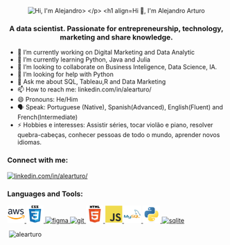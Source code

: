 <p align="center">
  <img src="https://github.com/alearturo/alearturo/raw/main/assets/gif_progithub.gif" alt="Hi, I'm Alejandro>
</p>


<h1 align="center">Hi 👋, I'm Alejandro Arturo</h1>
<h3 align="center">A data scientist. Passionate for entrepreneurship, technology, marketing and share knowledge.</h3>

- 🔭 I’m currently working on  Digital Marketing and Data Analytic
- 🌱 I’m currently learning Python, Java and Julia
- 👯 I’m looking to collaborate on  Business Inteligence, Data Science, IA.
- 🤔 I’m looking for help with Python
- 💬 Ask me about  SQL, Tableau,R and Data Marketing
- 📫 How to reach me: linkedin.com/in/alearturo/
- 😄 Pronouns: He/Him
-  🗣️ Speak: Portuguese (Native), Spanish(Advanced), English(Fluent) and French(Intermediate)
- ⚡ Hobbies e interesses: Assistir séries, tocar violão e piano, resolver quebra-cabeças, conhecer pessoas de todo o mundo, aprender novos idiomas.

<h3 align="left">Connect with me:</h3>
<p align="left">
<a href="https://linkedin.com/in/linkedin.com/in/alearturo/" target="blank"><img align="center" src="https://raw.githubusercontent.com/rahuldkjain/github-profile-readme-generator/master/src/images/icons/Social/linked-in-alt.svg" alt="linkedin.com/in/alearturo/" height="30" width="40" /></a>
</p>

<h3 align="left">Languages and Tools:</h3>
<p align="left"> <a href="https://aws.amazon.com" target="_blank" rel="noreferrer"> <img src="https://raw.githubusercontent.com/devicons/devicon/master/icons/amazonwebservices/amazonwebservices-original-wordmark.svg" alt="aws" width="40" height="40"/> </a> <a href="https://www.w3schools.com/css/" target="_blank" rel="noreferrer"> <img src="https://raw.githubusercontent.com/devicons/devicon/master/icons/css3/css3-original-wordmark.svg" alt="css3" width="40" height="40"/> </a> <a href="https://www.figma.com/" target="_blank" rel="noreferrer"> <img src="https://www.vectorlogo.zone/logos/figma/figma-icon.svg" alt="figma" width="40" height="40"/> </a> <a href="https://git-scm.com/" target="_blank" rel="noreferrer"> <img src="https://www.vectorlogo.zone/logos/git-scm/git-scm-icon.svg" alt="git" width="40" height="40"/> </a> <a href="https://www.w3.org/html/" target="_blank" rel="noreferrer"> <img src="https://raw.githubusercontent.com/devicons/devicon/master/icons/html5/html5-original-wordmark.svg" alt="html5" width="40" height="40"/> </a> <a href="https://developer.mozilla.org/en-US/docs/Web/JavaScript" target="_blank" rel="noreferrer"> <img src="https://raw.githubusercontent.com/devicons/devicon/master/icons/javascript/javascript-original.svg" alt="javascript" width="40" height="40"/> </a> <a href="https://www.mysql.com/" target="_blank" rel="noreferrer"> <img src="https://raw.githubusercontent.com/devicons/devicon/master/icons/mysql/mysql-original-wordmark.svg" alt="mysql" width="40" height="40"/> </a> <a href="https://www.python.org" target="_blank" rel="noreferrer"> <img src="https://raw.githubusercontent.com/devicons/devicon/master/icons/python/python-original.svg" alt="python" width="40" height="40"/> </a> <a href="https://www.sqlite.org/" target="_blank" rel="noreferrer"> <img src="https://www.vectorlogo.zone/logos/sqlite/sqlite-icon.svg" alt="sqlite" width="40" height="40"/> </a> </p>

<p>&nbsp;<img align="center" src="https://github-readme-stats.vercel.app/api?username=alearturo&show_icons=true&locale=en" alt="alearturo" /></p>
